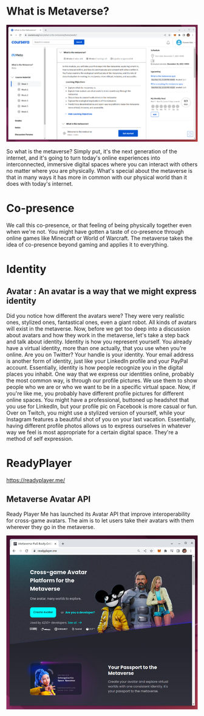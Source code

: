 # What is Metaverse?

![](what-is.png)

So what is the metaverse? Simply put, it's the next generation of the internet, and it's going to turn today's online experiences into interconnected, immersive digital spaces where you can interact with others no matter where you are physically. What's special about the metaverse is that in many ways it has more in common with our physical world than it does with today's internet.

# Co-presence

We call this co-presence, or that feeling of being physically together even when we're not. You might have gotten a taste of co-presence through online games like Minecraft or World of Warcraft. The metaverse takes the idea of co-presence beyond gaming and applies it to everything.

# Identity

## Avatar :  An avatar is a way that we might express identity

Did you notice how different the avatars were? They were very realistic ones, stylized ones, fantastical ones, even a giant robot. All kinds of avatars will exist in the metaverse. Now, before we get too deep into a discussion about avatars and how they work in the metaverse, let's take a step back and talk about identity. Identity is how you represent yourself. You already have a virtual identity, more than one actually, that you use when you're online. Are you on Twitter? Your handle is your identity. Your email address is another form of identity, just like your LinkedIn profile and your PayPal account. Essentially, identity is how people recognize you in the digital places you inhabit. One way that we express our identities online, probably the most common way, is through our profile pictures. We use them to show people who we are or who we want to be in a specific virtual space. Now, if you're like me, you probably have different profile pictures for different online spaces. You might have a professional, buttoned up headshot that you use for LinkedIn, but your profile pic on Facebook is more casual or fun. Over on Twitch, you might use a stylized version of yourself, while your Instagram features a beautiful shot of you on your last vacation. Essentially, having different profile photos allows us to express ourselves in whatever way we feel is most appropriate for a certain digital space. They're a method of self expression.

# ReadyPlayer

https://readyplayer.me/

## Metaverse Avatar API

Ready Player Me has launched its Avatar API that improve interoperability for cross-game avatars. The aim is to let users take their avatars with them wherever they go in the metaverse.

![](readyplayer.png)